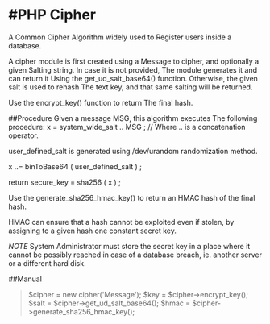 #PHP Cipher
============
A Common Cipher Algorithm widely used to
Register users inside a database.

A cipher module is first created using a
Message to cipher, and optionally a given
Salting string. In case it is not provided,
The module generates it and can return it
Using the get\_ud\_salt\_base64() function.
Otherwise, the given salt is used to rehash
The text key, and that same salting will be 
returned.

Use the encrypt\_key() function to return
The final hash.

##Procedure
Given a message MSG, this algorithm executes
The following procedure:
x = system\_wide\_salt .. MSG ;
// Where .. is a concatenation operator.

user\_defined\_salt is generated using 
/dev/urandom randomization method.

x ..= binToBase64 ( user\_defined\_salt ) ;

return secure\_key = sha256 ( x ) ;

Use the generate\_sha256\_hmac\_key() to return
an HMAC hash of the final hash.

HMAC can ensure that a hash cannot be
exploited even if stolen, by assigning to
a given hash one constant secret key.

_NOTE_
System Administrator must store the secret
key in a place where it cannot be possibly 
reached in case of a database breach,
ie. another server or a different hard disk.


##Manual

> $cipher = new cipher('Message');
> $key    = $cipher-&gt;encrypt\_key();
> $salt   = $cipher-&gt;get\_ud\_salt\_base64();
> $hmac   = $cipher-&gt;generate\_sha256\_hmac\_key();
